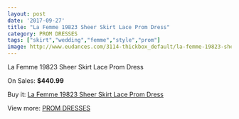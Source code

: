 ```yaml
---
layout: post
date: '2017-09-27'
title: "La Femme 19823 Sheer Skirt Lace Prom Dress"
category: PROM DRESSES
tags: ["skirt","wedding","femme","style","prom"]
image: http://www.eudances.com/3114-thickbox_default/la-femme-19823-sheer-skirt-lace-prom-dress.jpg
---
```

La Femme 19823 Sheer Skirt Lace Prom Dress

On Sales: **$440.99**
<a href="https://www.eudances.com/en/prom-dresses/1073-la-femme-19823-sheer-skirt-lace-prom-dress.html"><amp-img layout="responsive" width="600" height="600" src="//www.eudances.com/3114-thickbox_default/la-femme-19823-sheer-skirt-lace-prom-dress.jpg" alt="La Femme 19823 Sheer Skirt Lace Prom Dress 0" /></a>
<a href="https://www.eudances.com/en/prom-dresses/1073-la-femme-19823-sheer-skirt-lace-prom-dress.html"><amp-img layout="responsive" width="600" height="600" src="//www.eudances.com/3115-thickbox_default/la-femme-19823-sheer-skirt-lace-prom-dress.jpg" alt="La Femme 19823 Sheer Skirt Lace Prom Dress 1" /></a>

Buy it: [La Femme 19823 Sheer Skirt Lace Prom Dress](https://www.eudances.com/en/prom-dresses/1073-la-femme-19823-sheer-skirt-lace-prom-dress.html "La Femme 19823 Sheer Skirt Lace Prom Dress")

View more: [PROM DRESSES](https://www.eudances.com/en/13-prom-dresses "PROM DRESSES")